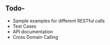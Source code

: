 ## Todo-

* Sample examples for different RESTful calls
* Test Cases
* API documentation
* Cross Domain Calling